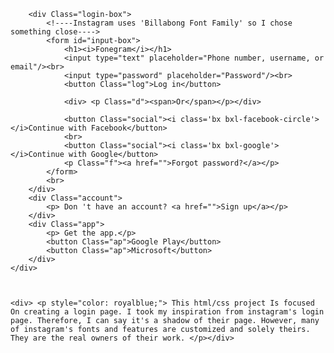 <!DOCTYPE html>
<html>
<head>
    <title> PhoneStackers</title>
    <link rel="stylesheet" type="text/css" href="css/style1.css">
    <link href='https://unpkg.com/boxicons@2.1.4/css/boxicons.min.css' rel='stylesheet'>
</head>
<body>
    <div Class="login">

        <div Class="login-box">
            <!----Instagram uses 'Billabong Font Family' so I chose something close---->
            <form id="input-box">
                <h1><i>Fonegram</i></h1>
                <input type="text" placeholder="Phone number, username, or email"/><br>
                <input type="password" placeholder="Password"/><br>
                <button Class="log">Log in</button>

                <div> <p Class="d"><span>Or</span></p></div>

                <button Class="social"><i class='bx bxl-facebook-circle'></i>Continue with Facebook</button>
                <br>
                <button Class="social"><i class='bx bxl-google'></i>Continue with Google</button>
                <p Class="f"><a href="">Forgot password?</a></p>
            </form>
            <br>
        </div>
        <div Class="account">
            <p> Don 't have an account? <a href="">Sign up</a></p>
        </div>
        <div Class="app">
            <p> Get the app.</p>
            <button Class="ap">Google Play</button>
            <button Class="ap">Microsoft</button>
        </div>
    </div>



    <div> <p style="color: royalblue;"> This html/css project Is focused On creating a login page. I took my inspiration from instagram's login page. Therefore, I can say it's a shadow of their page. However, many of instagram's fonts and features are customized and solely theirs. They are the real owners of their work. </p></div>
</body>
</html>
